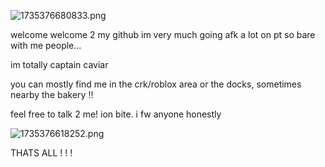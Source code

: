 ![1735376680833.png](https://github.com/user-attachments/assets/7fbf5037-d412-4ffc-832e-8e7a0fd026aa)

welcome welcome 2 my github im very much going afk a lot on pt so bare with me people...

im totally captain caviar

you can mostly find me in the crk/roblox area or the docks, sometimes nearby the bakery !!

feel free to talk 2 me! ion bite.
i fw anyone honestly

![1735376618252.png](https://github.com/user-attachments/assets/0b23ff4a-a899-45ce-8476-108ff8372f8a)

THATS ALL ! ! !
